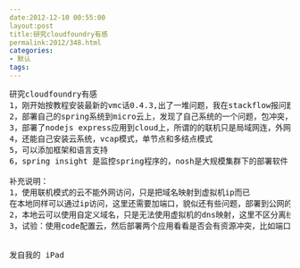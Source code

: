```yaml
---
date:2012-12-10 00:55:00
layout:post
title:研究cloudfoundry有感
permalink:2012/348.html
categories:
- 默认
tags:
---
```



<pre>研究cloudfoundry有感
1，刚开始按教程安装最新的vmc话0.4.3,出了一堆问题，我在stackflow报问题后，当天vmc升级到0.4.5,成功安装vmc 0。4。5
2，部署自己的spring系统到micro云上，发现了自己系统的一个问题，包冲突，解决后成功部署，也解决了外网访问mysql的问题，不过还没有找到方便导入数据的方式
3，部署了nodejs express应用到cloud上，所谓的的联机只是局域网连，外网依然不行，还需要试试离线模式的部署
4，还能自己安装云系统，vcap模式，单节点和多结点模式
5，可以添加框架和语言支持
6，spring insight 是监控spring程序的，nosh是大规模集群下的部署软件

补充说明：
1，使用联机模式的云不能外网访问，只是把域名映射到虚拟机ip而已
在本地同样可以通过ip访问，这里还需要加端口，貌似还有些问题，部署到公网的就不需要改动端口而是自动适配
2，本地云可以使用自定义域名，只是无法使用虚拟机的dns映射，这里不区分离线和联机模式，自己做好dns映射就好
3，试验：使用code配置云，然后部署两个应用看看是否会有资源冲突，比如端口，我猜不会冲突，应该controller层会进行端口映射


发自我的 iPad</pre>